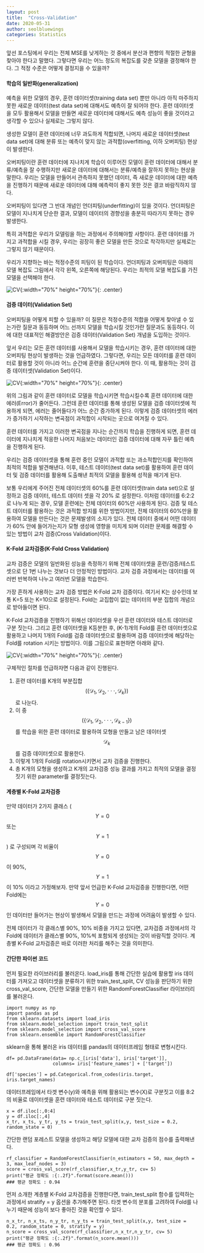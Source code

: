 ```yaml
---
layout: post
title:  "Cross-Validation"
date: 2020-05-31
author: seolbluewings
categories: Statistics
---
```


앞선 포스팅에서 우리는 전체 MSE를 낮게하는 것 중에서 분산과 편향의 적절한 균형을 찾아야 한다고 말했다. 그렇다면 우리는 어느 정도의 복잡도를 갖춘 모델을 결정해야 한다. 그 적정 수준은 어떻게 결정지을 수 있을까?

#### 학습의 일반화(generalization)

예측을 위한 모델의 경우, 훈련 데이터셋(training data set) 뿐만 아니라 아직 마주하지 못한 새로운 데이터(test data set)에 대해서도 예측이 잘 되어야 한다. 훈련 데이터셋을 모두 활용해서 모델을 만들면 새로운 데이터에 대해서도 예측 성능이 좋을 것이라고 생각할 수 있으나 실제로는 그렇지 않다.

생성한 모델이 훈련 데이터에 너무 과도하게 적합되면, 나머지 새로운 데이터셋(test data set)에 대해 분류 또는 예측이 맞지 않는 과적합(overfitting, 이하 오버피팅) 현상이 발생한다.

오버피팅이란 훈련 데이터에 지나치게 학습이 이루어진 모델이 훈련 데이터에 대해서 분류/예측을 잘 수행하지만 새로운 데이터에 대해서는 분류/예측을 잘하지 못하는 현상을 말한다. 우리는 모델을 만들어서 관측하지 못했던 데이터, 즉 새로운 데이터에 대한 예측을 진행하기 때문에 새로운 데이터에 대해 예측력이 좋지 못한 것은 결코 바람직하지 않다.

오버피팅이 있다면 그 반대 개념인 언더피팅(underfitting)이 있을 것이다. 언더피팅은 모델이 지나치게 단순한 결과, 모델이 데이터의 경향성을 충분히 따라가지 못하는 경우 발생한다.

특히 과적합은 우리가 모델링을 하는 과정에서 주의해야할 사항이다. 훈련 데이터를 가지고 과적합을 시킬 경우, 우리는 굉장히 좋은 모델을 만든 것으로 착각하지만 실제로는 그렇지 않기 때문이다.

우리가 지향하는 바는 적정수준의 피팅이 된 학습이다. 언더피팅과 오버피팅은 아래의 모델 복잡도 그림에서 각각 왼쪽, 오른쪽에 해당된다. 우리는 최적의 모델 복잡도를 가진 모델을 선택해야 한다.

![CV](https://github.com/seolbluewings/seolbluewings.github.io/blob/master/assets/model_complexity.PNG?raw=true){:width="70%" height="70%"}{: .center}

#### 검증 데이터(Validation Set)

오버피팅을 어떻게 피할 수 있을까? 이 질문은 적정수준의 적합을 어떻게 찾아낼 수 있는가란 질문과 동등하며 어느 선까지 모델을 학습시킬 것인가란 질문과도 동등하다. 이에 대한 대표적인 해결방안은 검증 데이터(Validation Set) 개념을 도입하는 것이다.

앞서 우리는 모든 훈련 데이터를 사용해서 모델을 학습시키는 경우, 훈련 데이터에 대한 오버피팅 현상이 발생하는 것을 언급하였다. 그렇다면, 우리는 모든 데이터를 훈련 데이터로 활용할 것이 아니라 어느 순간에 훈련을 중단시켜야 한다. 이 때, 활용하는 것이 검증 데이터셋(Validation Set)이다.

![CV](https://github.com/seolbluewings/seolbluewings.github.io/blob/master/assets/validationset.PNG?raw=true){:width="70%" height="70%"}{: .center}

위의 그림과 같이 훈련 데이터로 모델을 학습시키면 학습시킬수록 훈련 데이터에 대한 에러(Error)가 줄어든다. 그런데 훈련 데이터를 통해 생성된 모델을 검증 데이터셋에 적용하게 되면, 에러는 줄어들다가 어느 순간 증가하게 된다. 이렇게 검증 데이터셋의 에러가 증가하기 시작하는 변곡점이 과적합이 시작되는 곳으로 여겨질 수 있다.

훈련 데이터를 가지고 이러한 변곡점을 지나는 순간까지 학습을 진행하게 되면, 훈련 데이터에 지나치게 적응한 나머지 처음보는 데이터인 검증 데이터에 대해 자꾸 틀린 예측을 진행하게 된다.

우리는 검증 데이터셋을 통해 훈련 중인 모델이 과적합 또는 과소적합인지를 확인하여 최적의 적합을 발견해낸다. 이후, 테스트 데이터(test data set)를 활용하여 훈련 데이터 및 검증 데이터를 활용해 도출해낸 최적의 모델을 활용해 성적을 매기게 된다.

보통 우리에게 주어진 전체 데이터셋의 60%를 훈련 데이터셋(train data set)으로 설정하고 검증 데이터, 테스트 데이터 셋을 각 20% 로 설정한다. 이처럼 데이터를 6:2:2로 나누게 되는 경우, 모델 훈련에는 전체 데이터의 60%만 사용하게 된다. 검증 및 테스트 데이터를 활용하는 것은 과적합 방지를 위한 방법이지만, 전체 데이터의 60%만을 활용하여 모델을 만든다는 것은 문제발생의 소지가 있다. 전체 데이터 중에서 어떤 데이터가 60% 안에 들어가는지가 모형 생성에 영향을 미치게 되며 이러한 문제를 해결할 수 있는 방법이 교차 검증(Cross Validation)이다.

#### K-Fold 교차검증(K-Fold Cross Validation)

교차 검증은 모델의 일반화된 성능을 측정하기 위해 전체 데이터셋을 훈련/검증/테스트 셋으로 단 1번 나누는 것보다 더 안정적인 방법이다. 교차 검증 과정에서는 데이터를 여러번 반복하여 나누고 여러번 모델을 학습한다.

가장 흔하게 사용하는 교차 검증 방법은 K-Fold 교차 검증이다. 여기서 K는 상수인데 보통 K=5 또는 K=10으로 설정된다. Fold는 교집합이 없는 데이터의 부분 집합의 개념으로 받아들이면 된다.

K-Fold 교차검증을 진행하기 위해선 데이터셋을 우선 훈련 데이터와 테스트 데이터로 구분 짓는다. 그리고 훈련 데이터셋을 K등분한 후, (K-1)개의 Fold를 훈련 데이터셋으로 활용하고 나머지 1개의 Fold를 검증 데이터셋으로 활용하며 검증 데이터셋에 해당하는 Fold를 rotation 시키는 방법이다. 이를 그림으로 표현하면 아래와 같다.

![CV](https://github.com/seolbluewings/seolbluewings.github.io/blob/master/assets/CV.PNG?raw=true){:width="70%" height="70%"}{: .center}

구체적인 절차를 언급하자면 다음과 같이 진행된다.

1. 훈련 데이터를 K개의 부분집합 $$(\{ \mathcal{D}_{1}, \mathcal{D}_{2}, \cdot\cdot\cdot , \mathcal{D}_{k} \}  )  $$ 로 나눈다.
2. 이 중 $$(\{ \mathcal{D}_{1}, \mathcal{D}_{2}, \cdot\cdot\cdot , \mathcal{D}_{k-1} \})$$ 를 학습을 위한 훈련 데이터로 활용하여 모형을 만들고 남은 데이터셋 $$\mathcal{D}_{k}$$를 검증 데이터셋으로 활용한다.
3. 이렇게 1개의 Fold를 rotation시키면서 교차 검증을 진행한다.
4. 총 K개의 모형을 생성하고 K개의 교차검증 성능 결과를 가지고 최적의 모델을 결정짓기 위한 parameter를 결정짓는다.

#### 계층별 K-Fold 교차검증

만약 데이터가 2가지 클래스 ($$Y=0$$ 또는 $$Y=1$$) 로 구성되며 각 비율이 $$Y=0$$ 이 90%, $$Y=1$$ 이 10% 이라고 가정해보자. 만약 앞서 언급한 K-Fold 교차검증을 진행한다면, 어떤 Fold에는 $$Y=0$$인 데이터만 들어가는 현상이 발생해서 모델을 만드는 과정에 어려움이 발생할 수 있다.

전체 데이터가 각 클래스별 90%, 10% 비중을 가지고 있다면, 교차검증 과정에서의 각 Fold에 데이터가 클래스별 90%, 10%씩 포함되게 생성되는 것이 바람직할 것이다. 계층별 K-Fold 교차검증은 바로 이러한 처리를 해주는 것을 의미한다.

#### 간단한 파이썬 코드

먼저 필요한 라이브러리를 불러온다. load_iris를 통해 간단한 실습에 활용할 iris 데이터를 가져오고 데이터셋을 분류하기 위한 train_test_split, CV 성능을 판단하기 위한 cross_val_score, 간단한 모델을 만들기 위한 RandomForestClassifier 라이브러리를 불러온다.

~~~
import numpy as np
import pandas as pd
from sklearn.datasets import load_iris
from sklearn.model_selection import train_test_split
from sklearn.model_selection import cross_val_score
from sklearn.ensemble import RandomForestClassifier
~~~

sklearn을 통해 불러온 iris 데이터를 pandas의 데이터프레임 형태로 변형시킨다.

~~~
df= pd.DataFrame(data= np.c_[iris['data'], iris['target']],
                 columns= iris['feature_names'] + ['target'])

df['species'] = pd.Categorical.from_codes(iris.target, iris.target_names)
~~~

데이터프레임에서 타겟 변수(y)와 예측을 위해 활용되는 변수(X)로 구분짓고 이를 8:2의 비율로 데이터셋을 훈련 데이터와 테스트 데이터로 구분 짓는다.

~~~
x = df.iloc[:,0:4]
y = df.iloc[:,4]
x_tr, x_ts, y_tr, y_ts = train_test_split(x,y, test_size = 0.2, random_state = 0)
~~~

간단한 랜덤 포레스트 모델을 생성하고 해당 모델에 대한 교차 검증의 점수를 출력해낸다.

~~~
rf_classifier = RandomForestClassifier(n_estimators = 50, max_depth = 3, max_leaf_nodes = 3)
score = cross_val_score(rf_classifier,x_tr,y_tr, cv= 5)
print("평균 정확도 :{:.2f}".format(score.mean()))
### 평균 정확도 : 0.94
~~~

먼저 소개한 계층별 K-Fold 교차검증을 진행한다면, train_test_split 함수를 입력하는 과정에서 stratify = y 옵션을 추가해주면 된다. 타겟 변수의 분포를 고려하여 Fold를 나누기 때문에 성능이 보다 좋아진 것을 확인할 수 있다.

~~~
n_x_tr, n_x_ts, n_y_tr, n_y_ts = train_test_split(x,y, test_size = 0.2, random_state = 0, stratify = y)
n_score = cross_val_score(rf_classifier,n_x_tr,n_y_tr, cv= 5)
print("평균 정확도 :{:.2f}".format(n_score.mean()))
### 평균 정확도 : 0.96
~~~










